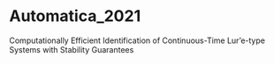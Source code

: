 # Automatica_2021
Computationally Efficient Identification of Continuous-Time Lur’e-type Systems with Stability Guarantees
